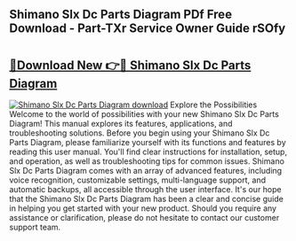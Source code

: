 ## Shimano Slx Dc Parts Diagram PDf Free Download - Part-TXr Service Owner Guide rSOfy

# <h2><a href="http://dfkbjmu.blite.top/?on=Shimano+Slx+Dc+Parts+Diagram">🔗Download New 👉🔴 Shimano Slx Dc Parts Diagram</a></h2>

[![Shimano Slx Dc Parts Diagram download](https://i.imgur.com/lujVjoI.png)](http://dfkbjmu.blite.top/?on=Shimano+Slx+Dc+Parts+Diagram)
Explore the Possibilities Welcome to the world of possibilities with your new Shimano Slx Dc Parts Diagram! This manual explores its features, applications, and troubleshooting solutions. Before you begin using your Shimano Slx Dc Parts Diagram, please familiarize yourself with its functions and features by reading this user manual. You'll find clear instructions for installation, setup, and operation, as well as troubleshooting tips for common issues. Shimano Slx Dc Parts Diagram comes with an array of advanced features, including voice recognition, customizable settings, multi-language support, and automatic backups, all accessible through the user interface. It's our hope that the Shimano Slx Dc Parts Diagram has been a clear and concise guide in helping you get started with your new product. Should you require any assistance or clarification, please do not hesitate to contact our customer support team.
